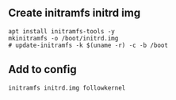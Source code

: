 ## Create initramfs initrd img

```
apt install initramfs-tools -y
mkinitramfs -o /boot/initrd.img
# update-initramfs -k $(uname -r) -c -b /boot
```

## Add to config

```
initramfs initrd.img followkernel
```
